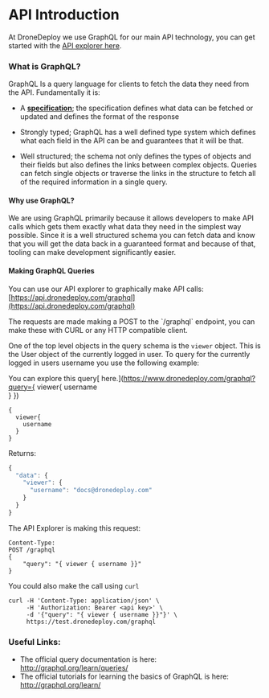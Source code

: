 # API Introduction

At DroneDeploy we use GraphQL for our main API technology, you can get started with the [API explorer here](https://api.dronedeploy.com/graphql).

### What is GraphQL?

GraphQL Is a query language for clients to fetch the data they need from the API. Fundamentally it is:

* A [**specification**](http://facebook.github.io/graphql/); the specification defines what data can be fetched or updated and defines the format of the response

* Strongly typed; GraphQL has a well defined type system which defines what each field in the API can be and guarantees that it will be that.

* Well structured; the schema not only defines the types of objects and their fields but also defines the links between complex objects. Queries can fetch single objects or traverse the links in the structure to fetch all of the required information in a single query.

#### Why use GraphQL?

We are using GraphQL primarily because it allows developers to make API calls which gets them exactly what data they need in the simplest way possible. Since it is a well structured schema you can fetch data and know that you will get the data back in a guaranteed format and because of that, tooling can make development significantly easier.

#### Making GraphQL Queries

You can use our API explorer to graphically make API calls: [https://api.dronedeploy.com/graphql](https://api.dronedeploy.com/graphql)

The requests are made making a POST to the \`/graphql\` endpoint, you can make these with CURL or any HTTP compatible client.

One of the top level objects in the query schema is the `viewer` object. This is the User object of the currently logged in user. To query for the currently logged in users username you use the following example:

You can explore this query[ here.](https://www.dronedeploy.com/graphql?query={
  viewer{
    username    
  }
})

```
{
  viewer{
    username    
  }
}
```

Returns:

```js
{
  "data": {
    "viewer": {
      "username": "docs@dronedeploy.com"
    }
  }
}
```

The API Explorer is making this request:

```
Content-Type: 
POST /graphql
{
    "query": "{ viewer { username }}"
}
```

You could also make the call using `curl`

```
curl -H 'Content-Type: application/json' \
     -H 'Authorization: Bearer <api key>' \
     -d '{"query": "{ viewer { username }}"}' \
     https://test.dronedeploy.com/graphql
```

### Useful Links:

* The official query documentation is here: http://graphql.org/learn/queries/ 
* The official tutorials for learning the basics of GraphQL is here: http://graphql.org/learn/



